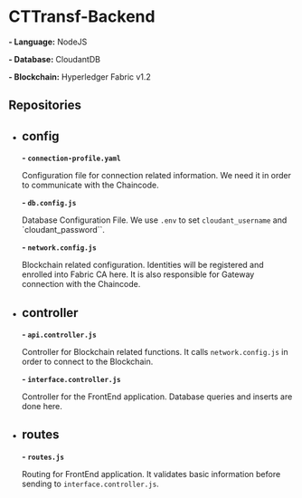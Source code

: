 # CTTransf-Backend

**- Language:** NodeJS

**- Database:** CloudantDB

**- Blockchain:** Hyperledger Fabric v1.2


## Repositories
- ## config
  **- ```connection-profile.yaml```**
  
  Configuration file for connection related information. We need it in order to communicate with the Chaincode.
      
  **- ```db.config.js```**
  
  Database Configuration File. We use `.env` to set `cloudant_username` and `cloudant_password``.

  **- ```network.config.js```**
  
  Blockchain related configuration. Identities will be registered and enrolled into Fabric CA here. It is also responsible for Gateway connection with the Chaincode.
  
- ## controller
  **- ```api.controller.js```**
  
  Controller for Blockchain related functions. It calls `network.config.js` in order to connect to the Blockchain.
  
  **- ```interface.controller.js```**
  
  Controller for the FrontEnd application. Database queries and inserts are done here.
  
- ## routes
  **- ```routes.js```**
  
  Routing for FrontEnd application. It validates basic information before sending to `interface.controller.js`.
